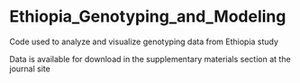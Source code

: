 # Ethiopia_Genotyping_and_Modeling
Code used to analyze and visualize genotyping data from Ethiopia study

Data is available for download in the supplementary materials section at the journal site
